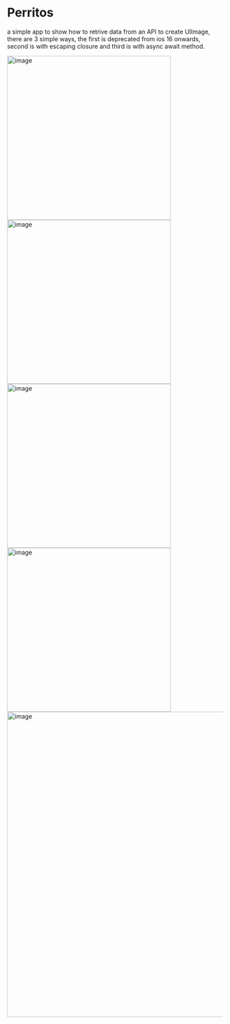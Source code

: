 # Perritos
a simple app to show how to retrive data from an API to create UIImage, there are 3 simple ways, the first is deprecated from ios 16 onwards, second is with escaping closure and third is with async await method.


<img width="382" alt="image" src="https://user-images.githubusercontent.com/49013250/199785523-2147122d-8bc8-4f2d-853c-6e6576ca711a.png">
<img width="382" alt="image" src="https://user-images.githubusercontent.com/49013250/199785554-a001db36-735f-4905-9e4c-df23cbb4c70c.png">


<img width="382" alt="image" src="https://user-images.githubusercontent.com/49013250/199785575-59999d35-547b-46f9-a5f1-071955eaafdb.png">
<img width="382" alt="image" src="https://user-images.githubusercontent.com/49013250/199785597-8e32e899-9e58-45e5-a63d-2e8b0a81fc58.png">


<img width="711" alt="image" src="https://user-images.githubusercontent.com/49013250/199785756-5f245700-37cc-4009-aabb-b9d4cfdfb53e.png">

